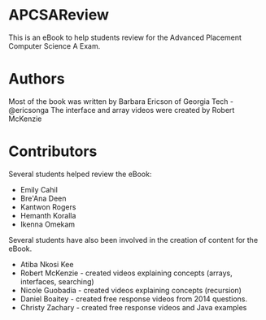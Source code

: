 # APCSAReview
This is an eBook to help students review for the Advanced Placement Computer Science A Exam.

# Authors
Most of the book was written by Barbara Ericson of Georgia Tech - @ericsonga
The interface and array videos were created by Robert McKenzie

# Contributors
Several students helped review the eBook: 
* Emily Cahil
* Bre'Ana Deen
* Kantwon Rogers
* Hemanth Koralla
* Ikenna Omekam

Several students have also been involved in the creation of content for the eBook.
* Atiba Nkosi Kee
* Robert McKenzie - created videos explaining concepts (arrays, interfaces, searching)
* Nicole Guobadia - created videos explaining concepts (recursion)
* Daniel Boaitey - created free response videos from 2014 questions.
* Christy Zachary - created free response videos and Java examples

